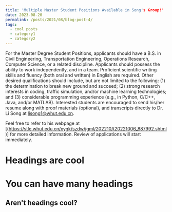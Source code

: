 ```yaml
---
title: 'Multiple Master Student Positions Available in Song's Group!'
date: 2023-08-20
permalink: /posts/2021/08/blog-post-4/
tags:
  - cool posts
  - category1
  - category2
---
```


For the Master Degree Student Positions, applicants should have a B.S. in Civil Engineering, Transportation Engineering, Operations Research, Computer Science, or a related discipline. Applicants should possess the ability to work independently, and in a team. Proficient scientific writing skills and fluency (both oral and written) in English are required. Other desired qualifications should include, but are not limited to the following: (1) the determination to break new ground and succeed; (2) strong research interests in coding, traffic simulation, and/or machine learning technologies; and (3) considerable programming experience (e.g., in Python, C/C++, Java, and/or MATLAB). Interested students are encouraged to send his/her resume along with proof materials (optional), and transcripts directly to Dr. Li Song at lisong1@whut.edu.cn. 

Feel free to refer to his webpage at [(https://stle.whut.edu.cn/xygk/szdw/jgml/202210/t20221006_887992.shtml)] for more detailed information. Review of applications will start immediately.

Headings are cool
======

You can have many headings
======

Aren't headings cool?
------
